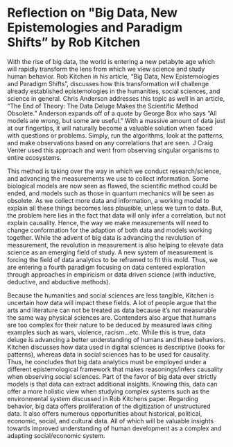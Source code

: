 # Reflection on "Big Data, New Epistemologies and Paradigm Shifts” by Rob Kitchen

   With the rise of big data, the world is entering a new petabyte age which will rapidly transform the lens from which we view science and study human behavior.
Rob Kitchen in his article, “Big Data, New Epistemologies and Paradigm Shifts”, discusses how this transformation will challenge already established epistemologies
in the humanities, social sciences, and science in general. Chris Anderson addresses this topic as well in an article, “The End of Theory: The Data Deluge Makes the 
Scientific Method Obsolete.” Anderson expands off of a quote by George Box who says “All models are wrong, but some are useful.” With a massive amount of data just
at our fingertips, it will naturally become a valuable solution when faced with questions or problems. Simply, run the algorithms, look at the patterns, and make 
observations based on any correlations that are seen. J Craig Venter used this approach and went from observing singular organisms to entire ecosystems. 

   This method is taking over the way in which we conduct research/science, and advancing the measurements we use to collect information. Some biological models
are now seen as flawed, the scientific method could be ended, and models such as those in quantum mechanics will be seen as obsolete. As we collect more data and
information, a working model to explain all these things becomes less plausible, unless we turn to data. But, the problem here lies in the fact that data will only
infer a correlation, but not explain causality. Hence, the way we make measurements will need to change conformation for the adaption of both data and models
working together.  While the advent of big data is advancing the revolution of measurement, the revolution in measurement is also helping to elevate data science as 
an emerging field of study. A new system of measurement is forcing the field of data analytics to be reframed to fit this mold. Thus, we are entering a fourth
paradigm focusing on data centered exploration through approaches in empiricism or data driven science (with inductive, deductive, and abductive methods).

   Because the humanities and social sciences are less tangible, Kitchen is uncertain how data will impact these fields. A lot of people argue that the arts and
literature can not be treated as data because it’s not measurable the same way physical sciences are. Contenders also argue that humans are too complex for their
nature to be deduced by measured laws citing examples such as wars, violence, racism...etc. While this is true, data deluge is advancing a better understanding of
humans and these behaviors. Kitchen discusses how data used in digital sciences is descriptive (looks for patterns), whereas data in social sciences has to be used
for causality. Thus, he concludes that big data analytics must be employed under a different epistemological framework that makes reasonings/infers causality when
observing social sciences. Part of the favor of big data over strictly models is that data can extract additional insights. Knowing this, data can offer a more
holistic view when studying complex systems such as the environmental system discussed in Rob Kitchens paper. Regarding behavior, big data offers proliferation of
the digitization of unstructured data. It also offers numerous opportunities about historical, political, economic, social, and cultural data. All of which will be
valuable insights towards improved understanding of human development as a complex and adapting social/economic system.
